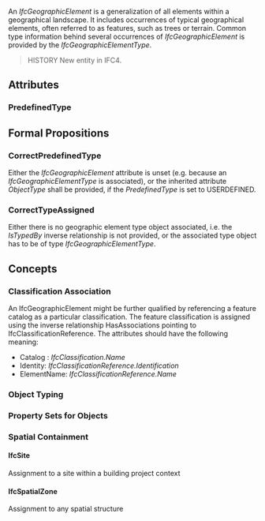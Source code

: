 An _IfcGeographicElement_ is a generalization of all elements within a geographical landscape. It includes occurrences of typical geographical elements, often referred to as features, such as trees or terrain. Common type information behind several occurrences of _IfcGeographicElement_ is provided by the _IfcGeographicElementType_.

<!-- end of short definition -->


> HISTORY New entity in IFC4.

## Attributes

### PredefinedType


## Formal Propositions

### CorrectPredefinedType
Either the _IfcGeographicElement_ attribute is unset (e.g. because an _IfcGeographicElementType_ is associated), or the inherited attribute _ObjectType_ shall be provided, if the _PredefinedType_ is set to USERDEFINED.

### CorrectTypeAssigned
Either there is no geographic element type object associated, i.e. the _IsTypedBy_ inverse relationship is not provided, or the associated type object has to be of type _IfcGeographicElementType_.

## Concepts

### Classification Association

An IfcGeographicElement might be further qualified by referencing a feature catalog as a particular classification. The feature classification is assigned using the inverse relationship HasAssociations pointing to IfcClassificationReference. The attributes should have the following meaning:

* Catalog : _IfcClassification.Name_
* Identity: _IfcClassificationReference.Identification_
* ElementName: _IfcClassificationReference.Name_

### Object Typing



### Property Sets for Objects



### Spatial Containment



#### IfcSite

Assignment to a site within a building project context

#### IfcSpatialZone

Assignment to any spatial structure

